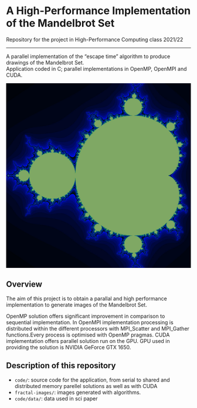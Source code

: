 # A High-Performance Implementation of the Mandelbrot Set

Repository for the project in High-Performance Computing class 2021/22<br>
<hr />

A parallel implementation of the “escape time” algorithm to produce drawings of the Mandelbrot Set. <br> 
Application coded in C; parallel implementations in OpenMP, OpenMPI and CUDA.

![Alt text](fractal-images/distributed/rgb_img1024x1024_25000.jpg)


## Overview

The aim of this project is to obtain a parallal and high performance implementation to generate images of the Mandelbrot Set.

OpenMP solution offers significant improvement in comparison to sequential implementation. 
In OpenMPI implementation processing is distributed within the different processors with MPI_Scatter and MPI_Gather functions.Every process is optimised with OpenMP pragmas.
CUDA implementation offers parallel solution run on the GPU. GPU used in providing the solution is NVIDIA GeForce GTX 1650.



## Description of this repository

- `code/`: source code for the application, from serial to shared and distributed memory parellel solutions as well as with CUDA
- `fractal-images/`: images generated with algorithms.
- `code/data/`: data used in sci paper
